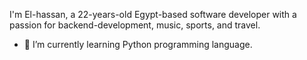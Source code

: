 I'm El-hassan, a 22-years-old Egypt-based software developer with a passion for backend-development, music, sports, and travel.

- 🌱 I’m currently learning Python programming language.

<!-- Your content here -->
